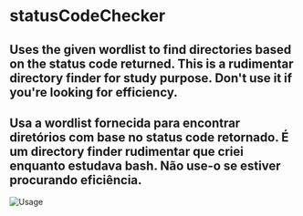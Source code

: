 # statusCodeChecker
Uses the given wordlist to find directories based on the status code returned.
This is a rudimentar directory finder for study purpose. Don't use it if you're looking for efficiency.
-----------
Usa a wordlist fornecida para encontrar diretórios com base no status code retornado.
É um directory finder rudimentar que criei enquanto estudava bash. Não use-o se estiver procurando eficiência.
-----------
![Usage](https://i.imgur.com/G4rJfkR.png)
